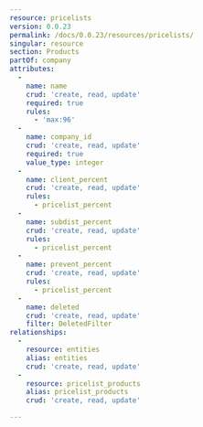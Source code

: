 ```yaml
---
resource: pricelists
version: 0.0.23
permalink: /docs/0.0.23/resources/pricelists/
singular: resource
section: Products
partOf: company
attributes:
  -
    name: name
    crud: 'create, read, update'
    required: true
    rules:
      - 'max:96'
  -
    name: company_id
    crud: 'create, read, update'
    required: true
    value_type: integer
  -
    name: client_percent
    crud: 'create, read, update'
    rules:
      - pricelist_percent
  -
    name: subdist_percent
    crud: 'create, read, update'
    rules:
      - pricelist_percent
  -
    name: prevent_percent
    crud: 'create, read, update'
    rules:
      - pricelist_percent
  -
    name: deleted
    crud: 'create, read, update'
    filter: DeletedFilter
relationships:
  -
    resource: entities
    alias: entities
    crud: 'create, read, update'
  -
    resource: pricelist_products
    alias: pricelist_products
    crud: 'create, read, update'

---
```


